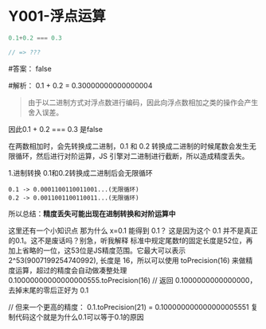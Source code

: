 # Y001-浮点运算

```js
0.1+0.2 === 0.3

// => ???
```


#答案：
false

#解析：
0.1 + 0.2 = 0.30000000000000004

>由于以二进制方式对浮点数进行编码，因此向浮点数相加之类的操作会产生舍入误差。

因此0.1 + 0.2 === 0.3 是false


在两数相加时，会先转换成二进制，0.1 和 0.2 转换成二进制的时候尾数会发生无限循环，然后进行对阶运算，JS 引擎对二进制进行截断，所以造成精度丢失。

1.进制转换
0.1和0.2转换成二进制后会无限循环
```
0.1 -> 0.0001100110011001...(无限循环)
0.2 -> 0.0011001100110011...(无限循环)
```

所以总结：<b>精度丢失可能出现在进制转换和对阶运算中</b>


这里还有一个小知识点
那为什么 x=0.1 能得到 0.1？
这是因为这个 0.1 并不是真正的0.1。这不是废话吗？别急，听我解释
标准中规定尾数f的固定长度是52位，再加上省略的一位，这53位是JS精度范围。它最大可以表示2^53(9007199254740992), 长度是 16，所以可以使用 toPrecision(16) 来做精度运算，超过的精度会自动做凑整处理
0.10000000000000000555.toPrecision(16)
// 返回 0.1000000000000000，去掉末尾的零后正好为 0.1


// 但来一个更高的精度：
0.1.toPrecision(21) = 0.100000000000000005551
复制代码这个就是为什么0.1可以等于0.1的原因
